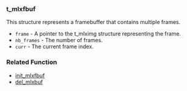 ### t_mlxfbuf
This structure represents a framebuffer that contains multiple frames.

- `frame` - A pointer to the t_mlximg structure representing the frame.
- `nb_frames` - The number of frames.
- `curr` - The current frame index.

### Related Function
- [init_mlxfbuf](./init_mlxfbuf.md)
- [del_mlxbuf](./del_mlxbuf.md)